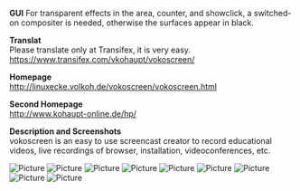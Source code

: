**GUI**
For transparent effects in the area, counter, and showclick, a switched-on compositer is needed, otherwise the surfaces appear in black.

**Translat**  
Please translate only at Transifex, it is very easy.  
https://www.transifex.com/vkohaupt/vokoscreen/

**Homepage**  
http://linuxecke.volkoh.de/vokoscreen/vokoscreen.html

**Second Homepage**  
http://www.kohaupt-online.de/hp/

**Description and Screenshots**  
vokoscreen is an easy to use screencast creator to record educational videos, live recordings of browser, installation, videoconferences, etc.

![Picture](http://linuxecke.volkoh.de/vokoscreen/vokoscreen-picture-screen.png)
![Picture](http://linuxecke.volkoh.de/vokoscreen/vokoscreen-picture-audio.png)
![Picture](http://linuxecke.volkoh.de/vokoscreen/vokoscreen-picture-codec.png)
![Picture](http://linuxecke.volkoh.de/vokoscreen/vokoscreen-picture-miscellaneous.png)
![Picture](http://linuxecke.volkoh.de/vokoscreen/vokoscreen-picture-webcam.png)
![Picture](http://linuxecke.volkoh.de/vokoscreen/vokoscreen-picture-about.png)
![Picture](http://linuxecke.volkoh.de/vokoscreen/vokoscreen-picture-webcambusy.png)
![Picture](http://linuxecke.volkoh.de/vokoscreen/vokoscreen-picture-area.png)
![Picture](http://linuxecke.volkoh.de/vokoscreen/vokoscreen-picture-credits.png)
